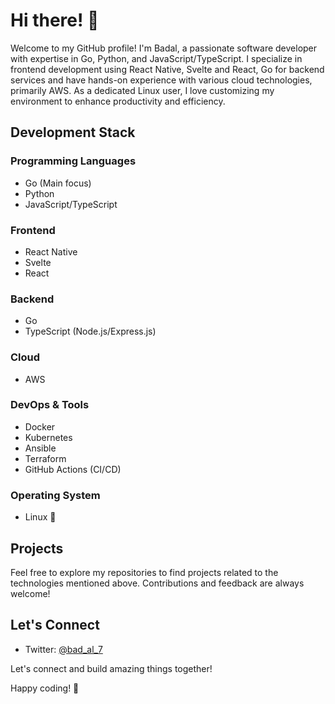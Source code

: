 # Hi there! 👋

Welcome to my GitHub profile! I'm Badal, a passionate software developer with expertise in Go, Python, and JavaScript/TypeScript. I specialize in frontend development using React Native, Svelte and React, Go for backend services and have hands-on experience with various cloud technologies, primarily AWS. As a dedicated Linux user, I love customizing my environment to enhance productivity and efficiency.

## Development Stack

### Programming Languages
- Go (Main focus)
- Python
- JavaScript/TypeScript

### Frontend
- React Native
- Svelte
- React

### Backend
- Go
- TypeScript (Node.js/Express.js)

### Cloud
- AWS

### DevOps & Tools
- Docker
- Kubernetes
- Ansible
- Terraform
- GitHub Actions (CI/CD)

### Operating System
- Linux 🐧

## Projects

Feel free to explore my repositories to find projects related to the technologies mentioned above. Contributions and feedback are always welcome!

## Let's Connect

- Twitter: [@bad_al_7](https://twitter.com/bad_al_7)

Let's connect and build amazing things together!

Happy coding! 🚀

